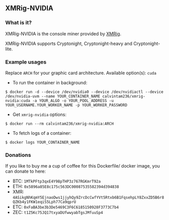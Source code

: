 ## XMRig-NVIDIA

### What is it?

XMRig-NVIDIA is the console miner provided by [XMRig](https://github.com/xmrig/xmrig-nvidia).

XMRig-NVIDIA supports Cryptonight, Cryptonight-heavy and Cryptonight-lite.

### Example usages

Replace `ARCH` for your graphic card architecture. Available option(s): `cuda`

- To run the container in background:

```console
$ docker run -d --device /dev/nvidia0 --device /dev/nvidiactl --device /dev/nvidia-uvm --name YOUR_CONTAINER_NAME calvintam236/xmrig-nvidia:cuda -a YOUR_ALGO -o YOUR_POOL_ADDRESS -u YOUR_USERNAME.YOUR_WORKER_NAME -p YOUR_WORKER_PASSWORD
```

- Get `xmrig-nvidia` options:

```console
$ docker run --rm calvintam236/xmrig-nvidia:ARCH
```

- To fetch logs of a container:

```console
$ docker logs YOUR_CONTAINER_NAME
```

### Donations

If you like to buy me a cup of coffee for this Dockerfile/ docker image, you can donate to here:

- BTC: `1MTkPFtp3qxE4Y98pTHP3z767RGKmrT92a`
- ETH: `0x5896a85E8c175c563DC00087535582394d394838`
- XMR: `4ASikgNhKqmY5EjnaoDws1jjyhQy9ZrcDcCwfYVt5Rtxb6B1FqsehpLY8ZxxZD5B6r8QZKb4y1FKW1eqiS5Lph77Ca9qprU`
- ETC: `0xFaBA3be3b3De5469C3F6C6185150928F3773C7b4`
- ZEC: `t1Z5Kc75JQ17txyaDUfwwyabTgsJMfuuSp4`
